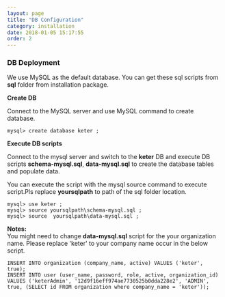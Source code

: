 ```yaml
---
layout: page
title: "DB Configuration"
category: installation
date: 2018-01-05 15:17:55
order: 2
---
```


   
### DB Deployment

We use MySQL as the default database. You can get these sql scripts from **sql** folder from installation package.

**Create DB**   

Connect to the MySQL server and use MySQL command to create database. 
``` 
mysql> create database keter ;
```  

**Execute DB scripts**  

Connect to the mysql server and switch to the **keter** DB and execute DB scripts **schema-mysql.sql**, **data-mysql.sql** to create the database tables and populate data.

You can execute the script with the mysql source command to execute script.Pls replace **yoursqlpath** to path of the sql folder location.

``` 
mysql> use keter ;
mysql> source yoursqlpath\schema-mysql.sql ;
mysql> source  yoursqlpath\data-mysql.sql ;
```  

**Notes:**     
You might need to change **data-mysql.sql** script for the your organization name. Please  replace 'keter' to your company name occur in the below script.

``` 
INSERT INTO organization (company_name, active) VALUES ('keter', true);
INSERT INTO user (user_name, password, role, active, organization_id) 
VALUES ('keterAdmin', '12d9f16eff974ae7730525b0dda228e2', 'ADMIN', true, (SELECT id FROM organization where company_name = 'keter'));

```  
